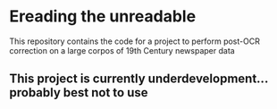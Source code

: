 # Ereading the unreadable
This repository contains the code for a project to perform post-OCR correction on a large corpos of 19th Century newspaper data

## This project is currently underdevelopment... probably best not to use
